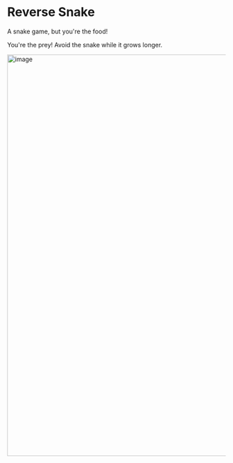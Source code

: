 # Reverse Snake
A snake game, but you're the food!

You're the prey! Avoid the snake while it grows longer. 

<img width="953" height="924" alt="image" src="https://github.com/user-attachments/assets/cbae962a-7f0d-4356-8813-de901b6f1008" />

